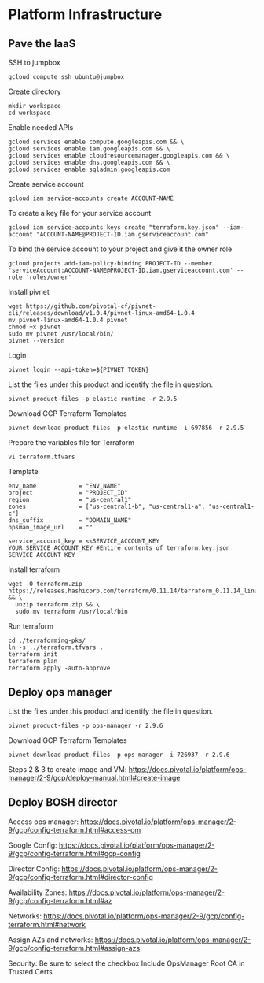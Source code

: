 # Platform Infrastructure

## Pave the IaaS

SSH to jumpbox

    gcloud compute ssh ubuntu@jumpbox

Create directory

    mkdir workspace
    cd workspace

Enable needed APIs

    gcloud services enable compute.googleapis.com && \
    gcloud services enable iam.googleapis.com && \
    gcloud services enable cloudresourcemanager.googleapis.com && \
    gcloud services enable dns.googleapis.com && \
    gcloud services enable sqladmin.googleapis.com

Create service account

    gcloud iam service-accounts create ACCOUNT-NAME

To create a key file for your service account

    gcloud iam service-accounts keys create "terraform.key.json" --iam-account "ACCOUNT-NAME@PROJECT-ID.iam.gserviceaccount.com"

To bind the service account to your project and give it the owner role

    gcloud projects add-iam-policy-binding PROJECT-ID --member 'serviceAccount:ACCOUNT-NAME@PROJECT-ID.iam.gserviceaccount.com' --role 'roles/owner'

Install pivnet

    wget https://github.com/pivotal-cf/pivnet-cli/releases/download/v1.0.4/pivnet-linux-amd64-1.0.4
    mv pivnet-linux-amd64-1.0.4 pivnet
    chmod +x pivnet
    sudo mv pivnet /usr/local/bin/
    pivnet --version

Login

    pivnet login --api-token=${PIVNET_TOKEN}

List the files under this product and identify the file in question.

    pivnet product-files -p elastic-runtime -r 2.9.5

Download GCP Terraform Templates

    pivnet download-product-files -p elastic-runtime -i 697856 -r 2.9.5

Prepare the variables file for Terraform

    vi terraform.tfvars

Template

    env_name            = "ENV_NAME"
    project             = "PROJECT_ID"
    region              = "us-central1"
    zones               = ["us-central1-b", "us-central1-a", "us-central1-c"]
    dns_suffix          = "DOMAIN_NAME"
    opsman_image_url    = ""

    service_account_key = <<SERVICE_ACCOUNT_KEY
    YOUR_SERVICE_ACCOUNT_KEY #Entire contents of terraform.key.json
    SERVICE_ACCOUNT_KEY

Install terraform

    wget -O terraform.zip https://releases.hashicorp.com/terraform/0.11.14/terraform_0.11.14_linux_amd64.zip && \
      unzip terraform.zip && \
      sudo mv terraform /usr/local/bin

Run terraform

    cd ./terraforming-pks/
    ln -s ../terraform.tfvars .
    terraform init
    terraform plan
    terraform apply -auto-approve

## Deploy ops manager

List the files under this product and identify the file in question.

    pivnet product-files -p ops-manager -r 2.9.6

Download GCP Terraform Templates

    pivnet download-product-files -p ops-manager -i 726937 -r 2.9.6

Steps 2 & 3 to create image and VM: <https://docs.pivotal.io/platform/ops-manager/2-9/gcp/deploy-manual.html#create-image>

## Deploy BOSH director

Access ops manager: <https://docs.pivotal.io/platform/ops-manager/2-9/gcp/config-terraform.html#access-om>

Google Config: <https://docs.pivotal.io/platform/ops-manager/2-9/gcp/config-terraform.html#gcp-config>

Director Config: <https://docs.pivotal.io/platform/ops-manager/2-9/gcp/config-terraform.html#director-config>

Availability Zones: <https://docs.pivotal.io/platform/ops-manager/2-9/gcp/config-terraform.html#az>

Networks: <https://docs.pivotal.io/platform/ops-manager/2-9/gcp/config-terraform.html#network>

Assign AZs and networks: <https://docs.pivotal.io/platform/ops-manager/2-9/gcp/config-terraform.html#assign-azs>

Security: Be sure to select the checkbox Include OpsManager Root CA in Trusted Certs
